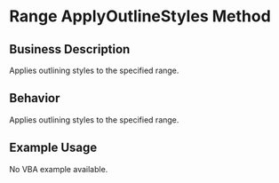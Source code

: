 # Range ApplyOutlineStyles Method

## Business Description
Applies outlining styles to the specified range.

## Behavior
Applies outlining styles to the specified range.

## Example Usage
No VBA example available.